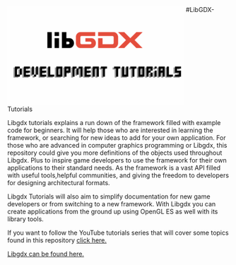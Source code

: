 <img src="https://github.com/PhilipModDev/Libgdx-Tutorials/blob/main/Game%20development.png" alt="Game Development Tutorials" width="400" align="top"/>
#LibGDX-Tutorials

Libgdx tutorials explains a run down of the framework filled with example code for beginners. It will help those who are interested in learning the framework, or searching for new ideas to add for your own application. For those who are advanced in computer graphics programming or Libgdx, this repository could give you more definitions of the objects used throughout Libgdx. Plus to inspire game developers to use the framework for their own applications to their standard needs. As the framework is a vast API filled with useful tools,helpful communities, and giving the freedom to developers for designing architectural formats.

Libgdx Tutorials will also aim to simplify documentation for new game developers or from switching to a new framework. With Libgdx you can create applications from the ground up using OpenGL ES as well with its library tools. 

If you want to follow the YouTube tutorials series that will cover some topics found in this
repository <a href = "https://www.youtube.com/watch?v=p2lUdy68s_M&list=PLLwCf-qdpyEnB_FO_1HkUFh7smwGNjAaC">click here.</a>

<a href = "https://libgdx.com/"> Libgdx can be found here.</a>


